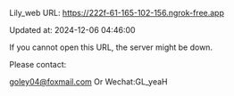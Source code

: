 Lily_web URL: https://222f-61-165-102-156.ngrok-free.app

Updated at: 2024-12-06 04:46:00

If you cannot open this URL, the server might be down.

Please contact: 

goley04@foxmail.com Or Wechat:GL_yeaH